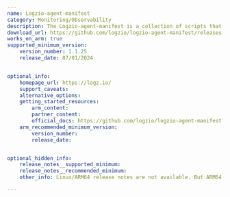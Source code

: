 ```yaml
---
name: Logzio-agent-manifest
category: Monitoring/Observability
description: The Logzio-agent-manifest is a collection of scripts that helps users to send logs, performance data and error tracking information from their applications to Logz.io for analysis and storage.
download_url: https://github.com/logzio/logzio-agent-manifest/releases
works_on_arm: true
supported_minimum_version:
    version_number: 1.1.25
    release_date: 07/01/2024


optional_info:
    homepage_url: https://logz.io/
    support_caveats:
    alternative_options:
    getting_started_resources:
        arm_content:
        partner_content:
        official_docs: https://github.com/logzio/logzio-agent-manifest?tab=readme-ov-file#running-the-agent-script
    arm_recommended_minimum_version:
        version_number:
        release_date:


optional_hidden_info:
    release_notes__supported_minimum:
    release_notes__recommended_minimum:
    other_info: Linux/ARM64 release notes are not available. But ARM64 support was introduced in version v1.1.25, as indicated in the corresponding [PR](https://github.com/logzio/logzio-agent-manifest/pull/148). Version 1.1.25 has been built successfully on the Neoverse N1.

---
```


